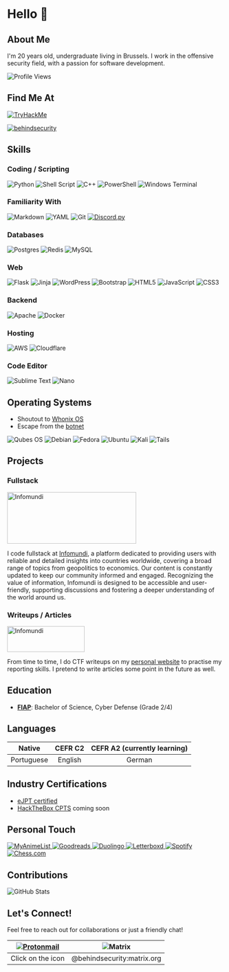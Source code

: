 # Hello 👋

## About Me
I'm 20 years old, undergraduate living in Brussels. I work in the offensive security field, with a passion for software development.

![Profile Views](https://komarev.com/ghpvc/?username=behindsecurity&color=blue)

## Find Me At

[ ![TryHackMe](https://tryhackme-badges.s3.amazonaws.com/behindsecurity.png) ](https://tryhackme.com/p/behindsecurity)

[ ![behindsecurity](https://www.hackthebox.eu/badge/image/600542)](https://app.hackthebox.com/profile/600542)

## Skills

### Coding / Scripting
![Python](https://img.shields.io/badge/Python-3776AB?style=for-the-badge&logo=python&logoColor=white)
![Shell Script](https://img.shields.io/badge/shell_script-%23121011.svg?style=for-the-badge&logo=gnu-bash&logoColor=white)
![C++](https://img.shields.io/badge/C++-00599C?style=for-the-badge&logo=cplusplus&logoColor=white)
![PowerShell](https://img.shields.io/badge/PowerShell-%235391FE.svg?style=for-the-badge&logo=powershell&logoColor=white)
![Windows Terminal](https://img.shields.io/badge/Windows%20Terminal-%234D4D4D.svg?style=for-the-badge&logo=windows-terminal&logoColor=white)

### Familiarity With
![Markdown](https://img.shields.io/badge/markdown-%23000000.svg?style=for-the-badge&logo=markdown&logoColor=white)
![YAML](https://img.shields.io/badge/yaml-%23ffffff.svg?style=for-the-badge&logo=yaml&logoColor=151515)
![Git](https://img.shields.io/badge/Git-F05032?style=for-the-badge&logo=git&logoColor=white)
[ ![Discord](https://img.shields.io/badge/Discord-%235865F2.svg?style=for-the-badge&logo=discord&logoColor=white).py ](https://discordpy.readthedocs.io/en/stable/)

### Databases
![Postgres](https://img.shields.io/badge/postgres-%23316192.svg?style=for-the-badge&logo=postgresql&logoColor=white)
![Redis](https://img.shields.io/badge/redis-%23DD0031.svg?style=for-the-badge&logo=redis&logoColor=white)
![MySQL](https://img.shields.io/badge/mysql-4479A1.svg?style=for-the-badge&logo=mysql&logoColor=white)

### Web
![Flask](https://img.shields.io/badge/Flask-000000?style=for-the-badge&logo=flask&logoColor=white)
![Jinja](https://img.shields.io/badge/jinja-white.svg?style=for-the-badge&logo=jinja&logoColor=black)
![WordPress](https://img.shields.io/badge/WordPress-%23117AC9.svg?style=for-the-badge&logo=WordPress&logoColor=white)
![Bootstrap](https://img.shields.io/badge/bootstrap-%238511FA.svg?style=for-the-badge&logo=bootstrap&logoColor=white)
![HTML5](https://img.shields.io/badge/html5-%23E34F26.svg?style=for-the-badge&logo=html5&logoColor=white)
![JavaScript](https://img.shields.io/badge/JavaScript-F7DF1E?style=for-the-badge&logo=javascript&logoColor=black)
![CSS3](https://img.shields.io/badge/css3-%231572B6.svg?style=for-the-badge&logo=css3&logoColor=white)


### Backend
![Apache](https://img.shields.io/badge/apache-%23D42029.svg?style=for-the-badge&logo=apache&logoColor=white)
![Docker](https://img.shields.io/badge/Docker-2496ED?style=for-the-badge&logo=docker&logoColor=white)

### Hosting
![AWS](https://img.shields.io/badge/AWS-%23FF9900.svg?style=for-the-badge&logo=amazon-aws&logoColor=white)
![Cloudflare](https://img.shields.io/badge/Cloudflare-F38020?style=for-the-badge&logo=Cloudflare&logoColor=white)

### Code Editor
![Sublime Text](https://img.shields.io/badge/sublime_text-%23575757.svg?style=for-the-badge&logo=sublime-text&logoColor=important)
![Nano](https://a11ybadges.com/badge?logo=nano)


## Operating Systems
- Shoutout to [Whonix OS](https://www.whonix.org/)
- Escape from the [botnet](https://www.microsoft.com/en-us/windows/?r=1)

![Qubes OS](https://a11ybadges.com/badge?logo=qubesos)
![Debian](https://img.shields.io/badge/Debian-D70A53?style=for-the-badge&logo=debian&logoColor=white)
![Fedora](https://img.shields.io/badge/Fedora-294172?style=for-the-badge&logo=fedora&logoColor=white)
![Ubuntu](https://img.shields.io/badge/Ubuntu-E95420?style=for-the-badge&logo=ubuntu&logoColor=white)
![Kali](https://img.shields.io/badge/Kali-268BEE?style=for-the-badge&logo=kalilinux&logoColor=white)
![Tails](https://img.shields.io/badge/Tails%20-56347C?&style=for-the-badge&logo=tails&logoColor=white)


## Projects

### Fullstack
<a href="https://infomundi.net/" target="_blank"><img src="https://infomundi.net/static/img/logos/logo-wide-dark-resized.webp" alt="Infomundi" width="300" height="120"></a><br>

I code fullstack at [Infomundi](https://infomundi.net/), a platform dedicated to providing users with reliable and detailed insights into countries worldwide, covering a broad range of topics from geopolitics to economics. Our content is constantly updated to keep our community informed and engaged. Recognizing the value of information, Infomundi is designed to be accessible and user-friendly, supporting discussions and fostering a deeper understanding of the world around us.

### Writeups / Articles
<a href="https://behindsecurity.com/" target="_blank"><img src="https://behindsecurity.com/wp-content/uploads/2023/04/behind-security.png.webp" alt="Infomundi" width="180" height="60"></a><br>

From time to time, I do CTF writeups on my [personal website](https://behindsecurity.com/) to practise my reporting skills. I pretend to write articles some point in the future as well.


## Education
- **[FIAP](https://www.fiap.com.br/)**: Bachelor of Science, Cyber Defense (Grade 2/4)


## Languages
| Native | CEFR C2 | CEFR A2 (currently learning) |
| :----------: | :----------: | :----------: |
| Portuguese | English | German |


## Industry Certifications
- [eJPT certified](https://verified.elearnsecurity.com/certificates/e7b04d48-3a13-40e8-b66d-96ee2147f284)
- [HackTheBox CPTS](https://academy.hackthebox.com/preview/certifications/htb-certified-penetration-testing-specialist/) coming soon


## Personal Touch

[ ![MyAnimeList](https://a11ybadges.com/badge?logo=myanimelist) ](https://myanimelist.net/profile/the_hated_one)
[ ![Goodreads](https://img.shields.io/badge/Goodreads-F3F1EA?style=for-the-badge&logo=goodreads&logoColor=372213) ](https://www.goodreads.com/user/show/176254580-guilherme-alves)
[ ![Duolingo](https://img.shields.io/badge/Duolingo-%234DC730.svg?style=for-the-badge&logo=Duolingo&logoColor=white) ](https://www.duolingo.com/profile/the_hated_one)
[ ![Letterboxd](https://img.shields.io/badge/Letterboxd-202830.svg?style=for-the-badge&logo=Letterboxd&logoColor=white) ](https://letterboxd.com/the_hated_one/)
[ ![Spotify](https://img.shields.io/badge/Spotify-1DB954.svg?style=for-the-badge&logo=Spotify&logoColor=white) ](https://open.spotify.com/user/ovua2qvruvv9fbi6f9aeuzgce)
[ ![Chess.com](https://img.shields.io/badge/Chess.com-81B64C.svg?style=for-the-badge&logo=chessdotcom&logoColor=white) ](https://www.chess.com/member/behindyk1)

## Contributions
![GitHub Stats](https://github-readme-stats.vercel.app/api?username=behindsecurity&show_icons=true)


## Let's Connect!
Feel free to reach out for collaborations or just a friendly chat!

| [ ![Protonmail](https://img.shields.io/badge/ProtonMail-8B89CC?style=for-the-badge&logo=protonmail&logoColor=white) ](https://infomundi.net/team) | ![Matrix](https://img.shields.io/badge/matrix-000000?style=for-the-badge&logo=Matrix&logoColor=white) |
| :----------: | :----------: |
| Click on the icon | @behindsecurity:matrix.org |
